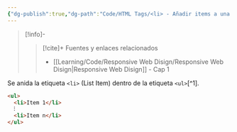 ```yaml
---
{"dg-publish":true,"dg-path":"Code/HTML Tags/<li> - Añadir items a una lista en HTML.md","permalink":"/code/html-tags/li-anadir-items-a-una-lista-en-html/","created":"2024-03-31T22:44","updated":"2024-03-31T23:29"}
---
```



> [!info]-
>> [!cite]+ Fuentes y enlaces relacionados
>> - [[Learning/Code/Responsive Web Disign/Responsive Web Disign\|Responsive Web Disign]] - Cap 1

Se anida la etiqueta `<li>` (List Item) dentro de la etiqueta `<ul>`[^1].
   ```HTML 
   <ul>
     <li>Item 1</li>
     ⁝
     <li>Item n</li>
   </ul>
   ```
